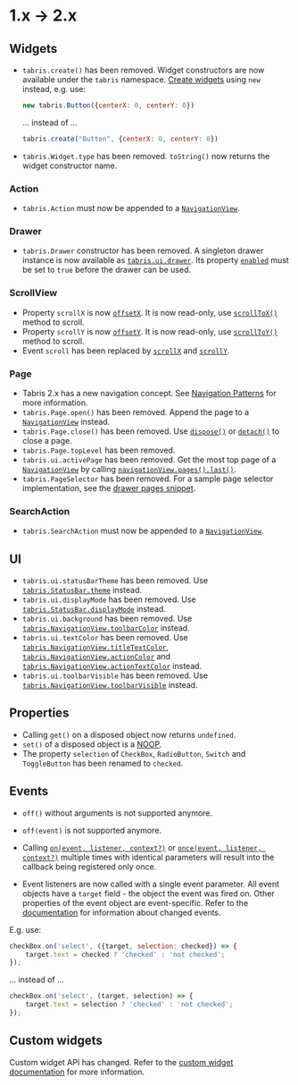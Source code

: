 # 1.x -> 2.x

## Widgets
* `tabris.create()` has been removed. Widget constructors are now available under the `tabris` namespace. [Create widgets](https://tabrisjs.com/documentation/2.0/widget-basics#creating-native-widgets) using `new` instead, e.g. use:

    ```js
    new tabris.Button({centerX: 0, centerY: 0})
    ```

    ... instead of ...

    ```js
    tabris.create("Button", {centerX: 0, centerY: 0})
    ```

* `tabris.Widget.type` has been removed. `toString()` now returns the widget constructor name.

### Action
* `tabris.Action` must now be appended to a [`NavigationView`](https://tabrisjs.com/documentation/2.0/api/NavigationView#navigationview).

### Drawer
* `tabris.Drawer` constructor has been removed. A singleton drawer instance is now available as [`tabris.ui.drawer`](https://tabrisjs.com/documentation/2.0/api/ui#drawer). Its property
    [`enabled`](https://tabrisjs.com/documentation/2.0/api/Drawer#enabled) must be set to `true` before the drawer can be used.

### ScrollView
* Property `scrollX` is now [`offsetX`](https://tabrisjs.com/documentation/2.0/api/ScrollView#offsetx). It is now read-only, use [`scrollToX()`](https://tabrisjs.com/documentation/2.0/api/ScrollView#scrolltoxoffset) method to scroll.
* Property `scrollY` is now [`offsetY`](https://tabrisjs.com/documentation/2.0/api/ScrollView#offsety). It is now read-only, use [`scrollToY()`](https://tabrisjs.com/documentation/2.0/api/ScrollView#scrolltoyoffsety) method to scroll.
* Event `scroll` has been replaced by [`scrollX`](https://tabrisjs.com/documentation/2.0/api/ScrollView#scrollx-widget-offset) and [`scrollY`](https://tabrisjs.com/documentation/2.0/api/ScrollView#scrolly-widget-offset).

### Page
* Tabris 2.x has a new navigation concept. See [Navigation Patterns](https://tabrisjs.com/documentation/2.0/ui#navigation-patters) for more information.
* `tabris.Page.open()` has been removed. Append the page to a [`NavigationView`](https://tabrisjs.com/documentation/2.0/api/NavigationView#navigationview) instead.
* `tabris.Page.close()` has been removed. Use [`dispose()`](https://tabrisjs.com/documentation/2.0/api/Widget#dispose) or [`detach()`](https://tabrisjs.com/documentation/2.0/api/Widget#detach) to close a page.
* `tabris.Page.topLevel` has been removed.
* `tabris.ui.activePage` has been removed. Get the most top page of a [`NavigationView`](https://tabrisjs.com/documentation/2.0/api/NavigationView#navigationview) by calling [`navigationView.pages().last()`](https://tabrisjs.com/documentation/2.0/api/NavigationView#pages).
* `tabris.PageSelector` has been removed. For a sample page selector implementation, see the [drawer pages snippet](https://github.com/eclipsesource/tabris-js/blob/master/snippets/drawer-pages.js).

### SearchAction
* `tabris.SearchAction` must now be appended to a [`NavigationView`](https://tabrisjs.com/documentation/2.0/api/NavigationView#navigationview).

## UI
* `tabris.ui.statusBarTheme` has been removed. Use [`tabris.StatusBar.theme`](https://tabrisjs.com/documentation/2.0/api/StatusBar#theme) instead.
* `tabris.ui.displayMode` has been removed. Use [`tabris.StatusBar.displayMode`](https://tabrisjs.com/documentation/2.0/api/StatusBar#displaymode) instead.
* `tabris.ui.background` has been removed. Use [`tabris.NavigationView.toolbarColor`](https://tabrisjs.com/documentation/2.0/api/NavigationView#toolbarcolor) instead.
* `tabris.ui.textColor` has been removed. Use [`tabris.NavigationView.titleTextColor`](https://tabrisjs.com/documentation/2.0/api/NavigationView#titletextcolor), [`tabris.NavigationView.actionColor`](https://tabrisjs.com/documentation/2.0/api/NavigationView#actioncolor) and [`tabris.NavigationView.actionTextColor`](https://tabrisjs.com/documentation/2.0/api/NavigationView#actiontextcolor) instead.
* `tabris.ui.toolbarVisible` has been removed. Use [`tabris.NavigationView.toolbarVisible`](https://tabrisjs.com/documentation/2.0/api/NavigationView#toolbarvisible) instead.

## Properties
* Calling `get()` on a disposed object now returns `undefined`.
* `set()` of a disposed object is a [NOOP](https://en.wikipedia.org/wiki/NOP).
* The property `selection` of `CheckBox`, `RadioButton`, `Switch` and `ToggleButton` has been renamed to `checked`.


## Events
* `off()` without arguments is not supported anymore.
* `off(event)` is not supported anymore.
* Calling [`on(event, listener, context?)`](https://tabrisjs.com/documentation/2.0/api/NativeObject#onevent-listener-context) or [`once(event, listener, context?)`](https://tabrisjs.com/documentation/2.0/api/NativeObject#onceevent-listener-context) multiple times with identical parameters will result into the callback being registered only once.

* Event listeners are now called with a single event parameter. All event objects have a `target` field - the object the event was fired on. Other properties of the event object are event-specific. Refer to the [documentation](https://tabrisjs.com/documentation/2.0/) for information about changed events.

E.g. use:

```js
checkBox.on('select', ({target, selection: checked}) => {
    target.text = checked ? 'checked' : 'not checked';
});
```

... instead of ...

```js
checkBox.on('select', (target, selection) => {
    target.text = selection ? 'checked' : 'not checked';
});
```

## Custom widgets
Custom widget API has changed. Refer to the [custom widget documentation](https://tabrisjs.com/documentation/2.0/custom-widgets) for more information.
